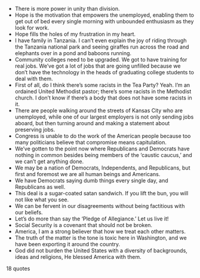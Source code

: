  - There is more power in unity than division.
 - Hope is the motivation that empowers the unemployed, enabling them to get out of bed every single morning with unbounded enthusiasm as they look for work.
 - Hope fills the holes of my frustration in my heart.
 - I have family in Tanzania. I can’t even explain the joy of riding through the Tanzania national park and seeing giraffes run across the road and elephants over in a pond and baboons running.
 - Community colleges need to be upgraded. We got to have training for real jobs. We’ve got a lot of jobs that are going unfilled because we don’t have the technology in the heads of graduating college students to deal with them.
 - First of all, do I think there’s some racists in the Tea Party? Yeah. I’m an ordained United Methodist pastor; there’s some racists in the Methodist church. I don’t know if there’s a body that does not have some racists in it.
 - There are people walking around the streets of Kansas City who are unemployed, while one of our largest employers is not only sending jobs aboard, but then turning around and making a statement about preserving jobs.
 - Congress is unable to do the work of the American people because too many politicians believe that compromise means capitulation.
 - We’ve gotten to the point now where Republicans and Democrats have nothing in common besides being members of the ‘caustic caucus,’ and we can’t get anything done.
 - We may be a nation of Democrats, Independents, and Republicans, but first and foremost we are all human beings and Americans.
 - We have Democrats saying dumb things every single day, and Republicans as well.
 - This deal is a sugar-coated satan sandwich. If you lift the bun, you will not like what you see.
 - We can be fervent in our disagreements without being factitious with our beliefs.
 - Let’s do more than say the ‘Pledge of Allegiance.’ Let us live it!
 - Social Security is a covenant that should not be broken.
 - America, I am a strong believer that how we treat each other matters.
 - The truth of the matter is the tone is toxic here in Washington, and we have been exporting it around the country.
 - God did not burden the United States with a diversity of backgrounds, ideas and religions, He blessed America with them.

18 quotes